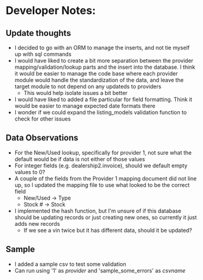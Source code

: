 # Developer Notes:
## Update thoughts
* I decided to go with an ORM to manage the inserts, and not tie myself up with sql commands
* I would have liked to create a bit more separation between the provider mapping/validation/lookup parts and the insert into the database. I think it would be easier to manage the code base where each provider module would handle the standardization of the data, and leave the target module to not depend on any updateds to providers
    * This would help isolate issues a bit better
* I would have liked to added a file particular for field formatting. Think it would be easier to manage expected date formats there
* I wonder if we could expand the listing_models validation function to check for other issues

## Data Observations
* For the New/Used lookup, specifically for provider 1, not sure what the default would be if data is not either of those values
* For integer fields (e.g. dealership2.invoice), should we default empty values to 0?
* A couple of the fields from the Provider 1 mapping document did not line up, so I updated the mapping file to use what looked to be the correct field
    * New/Used -> Type
    * Stock # -> Stock
* I implemented the hash function, but I'm unsure of if this database should be updating records or just creating new ones, so currently it just adds new records
    * If we see a vin twice but it has different data, should it be updated?

## Sample
* I added a sample csv to test some validation
* Can run using '1' as *provider* and 'sample_some_errors' as *csvname* 